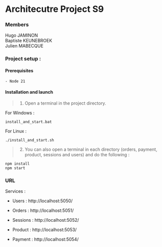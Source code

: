 # Architecutre Project S9

### Members
Hugo JAMINON  
Baptiste KEUNEBROEK  
Julien MABECQUE

### Project setup :  
  
#### Prerequisites
```
- Node 21
```

#### Installation and launch
> 1. Open a terminal in the project directory.

For Windows : 
```
install_and_start.bat
```
For Linux : 
```
./install_and_start.sh
```

> 2. You can also open a terminal in each directory (orders, payment, product, sessions and users) and do the following :
```
npm install
npm start
```


### URL

Services :
- Users : http://localhost:5050/

- Orders : http://localhost:5051/
- Sessions : http://localhost:5052/
- Product : http://localhost:5053/
- Payment : http://localhost:5054/
